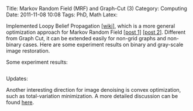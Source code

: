 Title: Markov Random Field (MRF) and Graph-Cut (3)
Category: Computing
Date: 2011-11-08 10:08
Tags: PhD, Math
Latex:

<style>.centered { max-width: 400px; display: block; margin-left: auto; margin-right: auto } </style>

Implemented Loopy Belief Propagation [[wiki]](http://en.wikipedia.org/wiki/Belief_propagation), which is a more general optimization approach for Markov Random Field [[post 1]](https://grapeot.me/markov-random-field-mrf-and-graph-cut-1.html) [[post 2]](https://grapeot.me/markov-random-field-mrf-and-graph-cut-2.html).
Different from Graph Cut, it can be extended easily for non-grid graphs and non-binary cases. Here are some experiment results on binary and gray-scale image restoration.

Some experiment results:

<img class="centered" src="/images/mrf_noisy_small.jpg" alt="" />

<img class="centered" src="/images/mrf_lbp_result.jpg" alt="" />

<img class="centered" src="/images/mrf_penguin.png" alt="" />

<img class="centered" src="/images/mrf_penguin_lbp.png" alt="" />

Updates:

Another interesting direction for image denoising is convex optimization, such as total-variation minimization.
A more detailed discussion can be found [here](/thoughts-about-convex-optimization.html).
